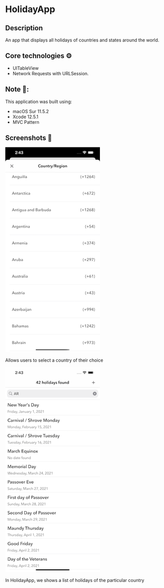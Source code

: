# HolidayApp

## Description
An app that displays all holidays of countries and states around the world.

## Core technologies ⚙️
* UITableView
* Network Requests with URLSession.

## Note 🚧:
This application was built using:
* macOS Sur 11.5.2
* Xcode 12.5.1
* MVC Pattern

## Screenshots 📲
![](HolidayApp/Assets.xcassets/country.png)

Allows users to select a country of their choice

![](HolidayApp/Assets.xcassets/holiday.png)

In HolidayApp, we shows a list of  holidays of the particular country

